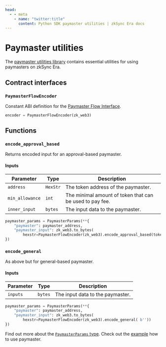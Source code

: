 ```yaml
---
head:
  - - meta
    - name: "twitter:title"
      content: Python SDK paymaster utilities | zkSync Era docs
---
```


# Paymaster utilities

The [paymaster utilities library](https://github.com/zksync-sdk/zksync2-go/blob/main/utils/paymaster.go) contains essential utilities for using paymasters on zkSync Era.

## Contract interfaces

### `PaymasterFlowEncoder`

Constant ABI definition for
the [Paymaster Flow Interface](https://github.com/matter-labs/era-contracts/blob/36fe0fd11aeb2cfe88139e7e09d59a25366668d6/zksync/contracts/interfaces/IPaymasterFlow.sol).

```python
encoder = PaymasterFlowEncoder(zk_web3)
```

## Functions

### `encode_approval_based`

Returns encoded input for an approval-based paymaster.

#### Inputs

| Parameter       | Type     | Description                                              |
| --------------- | -------- | -------------------------------------------------------- |
| `address`       | `HexStr` | The token address of the paymaster.                      |
| `min_allowance` | `int`    | The minimal amount of token that can be used to pay fee. |
| `inner_input`   | `bytes`  | The input data to the paymaster.                         |

```python
paymaster_params = PaymasterParams(**{
    "paymaster": paymaster_address,
    "paymaster_input": zk_web3.to_bytes(
        hexstr=PaymasterFlowEncoder(zk_web3).encode_approval_based(token_address, 1, b''))
})
```

### `encode_general`

As above but for general-based paymaster.

#### Inputs

| Parameter | Type    | Description                      |
| --------- | ------- | -------------------------------- |
| `inputs`  | `bytes` | The input data to the paymaster. |

```python
paymaster_params = PaymasterParams(**{
    "paymaster": paymaster_address,
    "paymaster_input": zk_web3.to_bytes(
        hexstr=PaymasterFlowEncoder(zk_web3).encode_general( b''))
})
```

Find out more about the [`PaymasterParams` type](./types.md).
Check out the [example](getting-started.md#use-paymaster) how to use paymaster.
